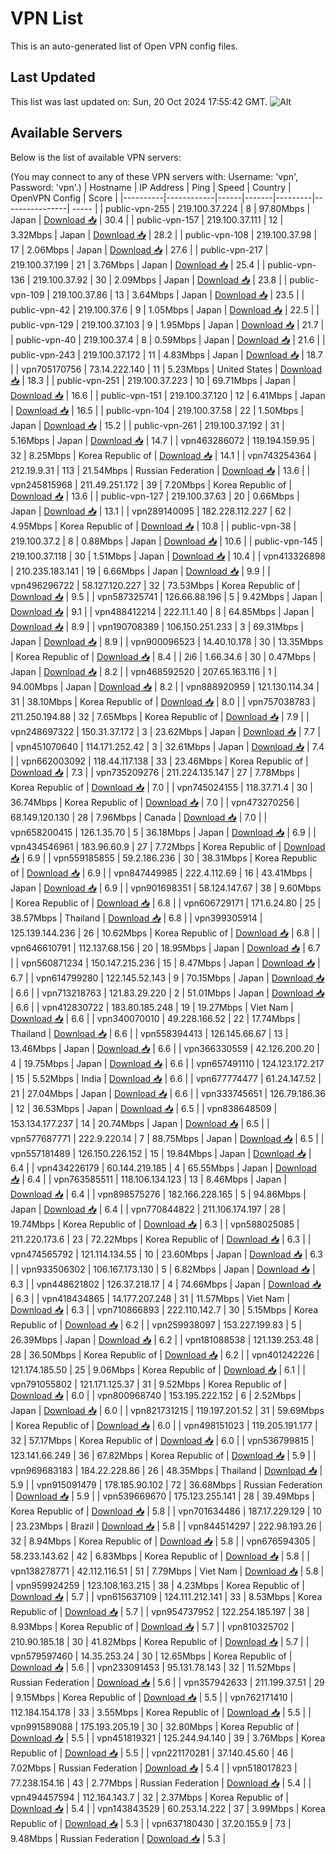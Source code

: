 # VPN List

This is an auto-generated list of Open VPN config files.

## Last Updated

This list was last updated on: Sun, 20 Oct 2024 17:55:42 GMT.
![Alt](https://repobeats.axiom.co/api/embed/186b98318ef1479477931607c1ad7d823f12451f.svg "Repobeats analytics image")

## Available Servers

Below is the list of available VPN servers:

(You may connect to any of these VPN servers with: Username: 'vpn', Password: 'vpn'.)
| Hostname | IP Address | Ping | Speed | Country | OpenVPN Config | Score |
|----------|------------|------|-------|---------|----------------| ----- |
| public-vpn-255 | 219.100.37.224 | 8 | 97.80Mbps | Japan | [Download 📥](./configs/server_0_JP.ovpn) | 30.4 |
| public-vpn-157 | 219.100.37.111 | 12 | 3.32Mbps | Japan | [Download 📥](./configs/server_1_JP.ovpn) | 28.2 |
| public-vpn-108 | 219.100.37.98 | 17 | 2.06Mbps | Japan | [Download 📥](./configs/server_2_JP.ovpn) | 27.6 |
| public-vpn-217 | 219.100.37.199 | 21 | 3.76Mbps | Japan | [Download 📥](./configs/server_3_JP.ovpn) | 25.4 |
| public-vpn-136 | 219.100.37.92 | 30 | 2.09Mbps | Japan | [Download 📥](./configs/server_4_JP.ovpn) | 23.8 |
| public-vpn-109 | 219.100.37.86 | 13 | 3.64Mbps | Japan | [Download 📥](./configs/server_5_JP.ovpn) | 23.5 |
| public-vpn-42 | 219.100.37.6 | 9 | 1.05Mbps | Japan | [Download 📥](./configs/server_6_JP.ovpn) | 22.5 |
| public-vpn-129 | 219.100.37.103 | 9 | 1.95Mbps | Japan | [Download 📥](./configs/server_7_JP.ovpn) | 21.7 |
| public-vpn-40 | 219.100.37.4 | 8 | 0.59Mbps | Japan | [Download 📥](./configs/server_8_JP.ovpn) | 21.6 |
| public-vpn-243 | 219.100.37.172 | 11 | 4.83Mbps | Japan | [Download 📥](./configs/server_9_JP.ovpn) | 18.7 |
| vpn705170756 | 73.14.222.140 | 11 | 5.23Mbps | United States | [Download 📥](./configs/server_10_US.ovpn) | 18.3 |
| public-vpn-251 | 219.100.37.223 | 10 | 69.71Mbps | Japan | [Download 📥](./configs/server_11_JP.ovpn) | 16.6 |
| public-vpn-151 | 219.100.37.120 | 12 | 6.41Mbps | Japan | [Download 📥](./configs/server_12_JP.ovpn) | 16.5 |
| public-vpn-104 | 219.100.37.58 | 22 | 1.50Mbps | Japan | [Download 📥](./configs/server_13_JP.ovpn) | 15.2 |
| public-vpn-261 | 219.100.37.192 | 31 | 5.16Mbps | Japan | [Download 📥](./configs/server_14_JP.ovpn) | 14.7 |
| vpn463286072 | 119.194.159.95 | 32 | 8.25Mbps | Korea Republic of | [Download 📥](./configs/server_15_KR.ovpn) | 14.1 |
| vpn743254364 | 212.19.9.31 | 113 | 21.54Mbps | Russian Federation | [Download 📥](./configs/server_16_RU.ovpn) | 13.6 |
| vpn245815968 | 211.49.251.172 | 39 | 7.20Mbps | Korea Republic of | [Download 📥](./configs/server_17_KR.ovpn) | 13.6 |
| public-vpn-127 | 219.100.37.63 | 20 | 0.66Mbps | Japan | [Download 📥](./configs/server_18_JP.ovpn) | 13.1 |
| vpn289140095 | 182.228.112.227 | 62 | 4.95Mbps | Korea Republic of | [Download 📥](./configs/server_19_KR.ovpn) | 10.8 |
| public-vpn-38 | 219.100.37.2 | 8 | 0.88Mbps | Japan | [Download 📥](./configs/server_20_JP.ovpn) | 10.6 |
| public-vpn-145 | 219.100.37.118 | 30 | 1.51Mbps | Japan | [Download 📥](./configs/server_21_JP.ovpn) | 10.4 |
| vpn413326898 | 210.235.183.141 | 19 | 6.66Mbps | Japan | [Download 📥](./configs/server_22_JP.ovpn) | 9.9 |
| vpn496296722 | 58.127.120.227 | 32 | 73.53Mbps | Korea Republic of | [Download 📥](./configs/server_23_KR.ovpn) | 9.5 |
| vpn587325741 | 126.66.88.196 | 5 | 9.42Mbps | Japan | [Download 📥](./configs/server_24_JP.ovpn) | 9.1 |
| vpn488412214 | 222.11.1.40 | 8 | 64.85Mbps | Japan | [Download 📥](./configs/server_25_JP.ovpn) | 8.9 |
| vpn190708389 | 106.150.251.233 | 3 | 69.31Mbps | Japan | [Download 📥](./configs/server_26_JP.ovpn) | 8.9 |
| vpn900096523 | 14.40.10.178 | 30 | 13.35Mbps | Korea Republic of | [Download 📥](./configs/server_27_KR.ovpn) | 8.4 |
| 2i6 | 1.66.34.6 | 30 | 0.47Mbps | Japan | [Download 📥](./configs/server_28_JP.ovpn) | 8.2 |
| vpn468592520 | 207.65.163.116 | 1 | 94.00Mbps | Japan | [Download 📥](./configs/server_29_JP.ovpn) | 8.2 |
| vpn888920959 | 121.130.114.34 | 31 | 38.10Mbps | Korea Republic of | [Download 📥](./configs/server_30_KR.ovpn) | 8.0 |
| vpn757038783 | 211.250.194.88 | 32 | 7.65Mbps | Korea Republic of | [Download 📥](./configs/server_31_KR.ovpn) | 7.9 |
| vpn248697322 | 150.31.37.172 | 3 | 23.62Mbps | Japan | [Download 📥](./configs/server_32_JP.ovpn) | 7.7 |
| vpn451070640 | 114.171.252.42 | 3 | 32.61Mbps | Japan | [Download 📥](./configs/server_33_JP.ovpn) | 7.4 |
| vpn662003092 | 118.44.117.138 | 33 | 23.46Mbps | Korea Republic of | [Download 📥](./configs/server_34_KR.ovpn) | 7.3 |
| vpn735209276 | 211.224.135.147 | 27 | 7.78Mbps | Korea Republic of | [Download 📥](./configs/server_35_KR.ovpn) | 7.0 |
| vpn745024155 | 118.37.71.4 | 30 | 36.74Mbps | Korea Republic of | [Download 📥](./configs/server_36_KR.ovpn) | 7.0 |
| vpn473270256 | 68.149.120.130 | 28 | 7.96Mbps | Canada | [Download 📥](./configs/server_37_CA.ovpn) | 7.0 |
| vpn658200415 | 126.1.35.70 | 5 | 36.18Mbps | Japan | [Download 📥](./configs/server_38_JP.ovpn) | 6.9 |
| vpn434546961 | 183.96.60.9 | 27 | 7.72Mbps | Korea Republic of | [Download 📥](./configs/server_39_KR.ovpn) | 6.9 |
| vpn559185855 | 59.2.186.236 | 30 | 38.31Mbps | Korea Republic of | [Download 📥](./configs/server_40_KR.ovpn) | 6.9 |
| vpn847449985 | 222.4.112.69 | 16 | 43.41Mbps | Japan | [Download 📥](./configs/server_41_JP.ovpn) | 6.9 |
| vpn901698351 | 58.124.147.67 | 38 | 9.60Mbps | Korea Republic of | [Download 📥](./configs/server_42_KR.ovpn) | 6.8 |
| vpn606729171 | 171.6.24.80 | 25 | 38.57Mbps | Thailand | [Download 📥](./configs/server_43_TH.ovpn) | 6.8 |
| vpn399305914 | 125.139.144.236 | 26 | 10.62Mbps | Korea Republic of | [Download 📥](./configs/server_44_KR.ovpn) | 6.8 |
| vpn646610791 | 112.137.68.156 | 20 | 18.95Mbps | Japan | [Download 📥](./configs/server_45_JP.ovpn) | 6.7 |
| vpn560871234 | 150.147.215.236 | 15 | 8.47Mbps | Japan | [Download 📥](./configs/server_46_JP.ovpn) | 6.7 |
| vpn614799280 | 122.145.52.143 | 9 | 70.15Mbps | Japan | [Download 📥](./configs/server_47_JP.ovpn) | 6.6 |
| vpn713218763 | 121.83.29.220 | 2 | 51.01Mbps | Japan | [Download 📥](./configs/server_48_JP.ovpn) | 6.6 |
| vpn412830722 | 183.80.185.248 | 19 | 19.27Mbps | Viet Nam | [Download 📥](./configs/server_49_VN.ovpn) | 6.6 |
| vpn340070010 | 49.228.166.52 | 22 | 17.74Mbps | Thailand | [Download 📥](./configs/server_50_TH.ovpn) | 6.6 |
| vpn558394413 | 126.145.66.67 | 13 | 13.46Mbps | Japan | [Download 📥](./configs/server_51_JP.ovpn) | 6.6 |
| vpn366330559 | 42.126.200.20 | 4 | 19.75Mbps | Japan | [Download 📥](./configs/server_52_JP.ovpn) | 6.6 |
| vpn657491110 | 124.123.172.217 | 15 | 5.52Mbps | India | [Download 📥](./configs/server_53_IN.ovpn) | 6.6 |
| vpn677774477 | 61.24.147.52 | 21 | 27.04Mbps | Japan | [Download 📥](./configs/server_54_JP.ovpn) | 6.6 |
| vpn333745651 | 126.79.186.36 | 12 | 36.53Mbps | Japan | [Download 📥](./configs/server_55_JP.ovpn) | 6.5 |
| vpn838648509 | 153.134.177.237 | 14 | 20.74Mbps | Japan | [Download 📥](./configs/server_56_JP.ovpn) | 6.5 |
| vpn577687771 | 222.9.220.14 | 7 | 88.75Mbps | Japan | [Download 📥](./configs/server_57_JP.ovpn) | 6.5 |
| vpn557181489 | 126.150.226.152 | 15 | 19.84Mbps | Japan | [Download 📥](./configs/server_58_JP.ovpn) | 6.4 |
| vpn434226179 | 60.144.219.185 | 4 | 65.55Mbps | Japan | [Download 📥](./configs/server_59_JP.ovpn) | 6.4 |
| vpn763585511 | 118.106.134.123 | 13 | 8.46Mbps | Japan | [Download 📥](./configs/server_60_JP.ovpn) | 6.4 |
| vpn898575276 | 182.166.228.165 | 5 | 94.86Mbps | Japan | [Download 📥](./configs/server_61_JP.ovpn) | 6.4 |
| vpn770844822 | 211.106.174.197 | 28 | 19.74Mbps | Korea Republic of | [Download 📥](./configs/server_62_KR.ovpn) | 6.3 |
| vpn588025085 | 211.220.173.6 | 23 | 72.22Mbps | Korea Republic of | [Download 📥](./configs/server_63_KR.ovpn) | 6.3 |
| vpn474565792 | 121.114.134.55 | 10 | 23.60Mbps | Japan | [Download 📥](./configs/server_64_JP.ovpn) | 6.3 |
| vpn933506302 | 106.167.173.130 | 5 | 6.82Mbps | Japan | [Download 📥](./configs/server_65_JP.ovpn) | 6.3 |
| vpn448621802 | 126.37.218.17 | 4 | 74.66Mbps | Japan | [Download 📥](./configs/server_66_JP.ovpn) | 6.3 |
| vpn418434865 | 14.177.207.248 | 31 | 11.57Mbps | Viet Nam | [Download 📥](./configs/server_67_VN.ovpn) | 6.3 |
| vpn710866893 | 222.110.142.7 | 30 | 5.15Mbps | Korea Republic of | [Download 📥](./configs/server_68_KR.ovpn) | 6.2 |
| vpn259938097 | 153.227.199.83 | 5 | 26.39Mbps | Japan | [Download 📥](./configs/server_69_JP.ovpn) | 6.2 |
| vpn181088538 | 121.139.253.48 | 28 | 36.50Mbps | Korea Republic of | [Download 📥](./configs/server_70_KR.ovpn) | 6.2 |
| vpn401242226 | 121.174.185.50 | 25 | 9.06Mbps | Korea Republic of | [Download 📥](./configs/server_71_KR.ovpn) | 6.1 |
| vpn791055802 | 121.171.125.37 | 31 | 9.52Mbps | Korea Republic of | [Download 📥](./configs/server_72_KR.ovpn) | 6.0 |
| vpn800968740 | 153.195.222.152 | 6 | 2.52Mbps | Japan | [Download 📥](./configs/server_73_JP.ovpn) | 6.0 |
| vpn821731215 | 119.197.201.52 | 31 | 59.69Mbps | Korea Republic of | [Download 📥](./configs/server_74_KR.ovpn) | 6.0 |
| vpn498151023 | 119.205.191.177 | 32 | 57.17Mbps | Korea Republic of | [Download 📥](./configs/server_75_KR.ovpn) | 6.0 |
| vpn536799815 | 123.141.66.249 | 36 | 67.82Mbps | Korea Republic of | [Download 📥](./configs/server_76_KR.ovpn) | 5.9 |
| vpn969683183 | 184.22.228.86 | 26 | 48.35Mbps | Thailand | [Download 📥](./configs/server_77_TH.ovpn) | 5.9 |
| vpn915091479 | 178.185.90.102 | 72 | 36.68Mbps | Russian Federation | [Download 📥](./configs/server_78_RU.ovpn) | 5.9 |
| vpn539669670 | 175.123.255.141 | 28 | 39.49Mbps | Korea Republic of | [Download 📥](./configs/server_79_KR.ovpn) | 5.8 |
| vpn701634486 | 187.17.229.129 | 10 | 23.23Mbps | Brazil | [Download 📥](./configs/server_80_BR.ovpn) | 5.8 |
| vpn844514297 | 222.98.193.26 | 32 | 8.94Mbps | Korea Republic of | [Download 📥](./configs/server_81_KR.ovpn) | 5.8 |
| vpn676594305 | 58.233.143.62 | 42 | 6.83Mbps | Korea Republic of | [Download 📥](./configs/server_82_KR.ovpn) | 5.8 |
| vpn138278771 | 42.112.116.51 | 51 | 7.79Mbps | Viet Nam | [Download 📥](./configs/server_83_VN.ovpn) | 5.8 |
| vpn959924259 | 123.108.163.215 | 38 | 4.23Mbps | Korea Republic of | [Download 📥](./configs/server_84_KR.ovpn) | 5.7 |
| vpn615637109 | 124.111.212.141 | 33 | 8.53Mbps | Korea Republic of | [Download 📥](./configs/server_85_KR.ovpn) | 5.7 |
| vpn954737952 | 122.254.185.197 | 38 | 8.93Mbps | Korea Republic of | [Download 📥](./configs/server_86_KR.ovpn) | 5.7 |
| vpn810325702 | 210.90.185.18 | 30 | 41.82Mbps | Korea Republic of | [Download 📥](./configs/server_87_KR.ovpn) | 5.7 |
| vpn579597460 | 14.35.253.24 | 30 | 12.65Mbps | Korea Republic of | [Download 📥](./configs/server_88_KR.ovpn) | 5.6 |
| vpn233091453 | 95.131.78.143 | 32 | 11.52Mbps | Russian Federation | [Download 📥](./configs/server_89_RU.ovpn) | 5.6 |
| vpn357942633 | 211.199.37.51 | 29 | 9.15Mbps | Korea Republic of | [Download 📥](./configs/server_90_KR.ovpn) | 5.5 |
| vpn762171410 | 112.184.154.178 | 33 | 3.55Mbps | Korea Republic of | [Download 📥](./configs/server_91_KR.ovpn) | 5.5 |
| vpn991589088 | 175.193.205.19 | 30 | 32.80Mbps | Korea Republic of | [Download 📥](./configs/server_92_KR.ovpn) | 5.5 |
| vpn451819321 | 125.244.94.140 | 39 | 3.76Mbps | Korea Republic of | [Download 📥](./configs/server_93_KR.ovpn) | 5.5 |
| vpn221170281 | 37.140.45.60 | 46 | 7.02Mbps | Russian Federation | [Download 📥](./configs/server_94_RU.ovpn) | 5.4 |
| vpn518017823 | 77.238.154.16 | 43 | 2.77Mbps | Russian Federation | [Download 📥](./configs/server_95_RU.ovpn) | 5.4 |
| vpn494457594 | 112.164.143.7 | 32 | 2.37Mbps | Korea Republic of | [Download 📥](./configs/server_96_KR.ovpn) | 5.4 |
| vpn143843529 | 60.253.14.222 | 37 | 3.99Mbps | Korea Republic of | [Download 📥](./configs/server_97_KR.ovpn) | 5.3 |
| vpn637180430 | 37.20.155.9 | 73 | 9.48Mbps | Russian Federation | [Download 📥](./configs/server_98_RU.ovpn) | 5.3 |
